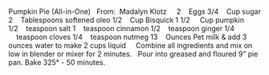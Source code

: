 Pumpkin Pie (All-in-One)
 
From:  Madalyn Klotz
 
 
2    Eggs
3/4    Cup sugar
2    Tablespoons softened oleo
1/2    Cup Bisquick
1 1/2     Cup pumpkin
1/2    teaspoon salt
1    teaspoon cinnamon
1/2    teaspoon ginger
1/4     teaspoon cloves
1/4    teaspoon nutmeg
13    Ounces Pet milk & add 3 ounces water to make 2 cups liquid
 
 
Combine all ingredients and mix on low in blender or mixer for 2 minutes.  
Pour into greased and floured 9” pie pan.
Bake 325° - 50 minutes. 
 
